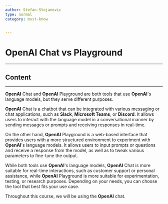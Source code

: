 ```yaml
---
author: Stefan-Stojanovic
type: normal
category: must-know
 

---
```


# OpenAI Chat vs Playground

---

## Content

---

**OpenAI** Chat and **OpenAI** Playground are both tools that use **OpenAI**'s language models, but they serve different purposes.

**OpenAI** Chat is a chatbot that can be integrated with various messaging or chat applications, such as **Slack**, **Microsoft Teams**, or **Discord**. It allows users to interact with the language model in a conversational manner by sending messages or prompts and receiving responses in real-time.

On the other hand, **OpenAI** Playground is a web-based interface that provides users with a more structured environment to experiment with **OpenAI**'s language models. It allows users to input prompts or questions and receive a response from the model, as well as to tweak various parameters to fine-tune the output.

While both tools use **OpenAI**'s language models, **OpenAI** Chat is more suitable for real-time interactions, such as customer support or personal assistance, while **OpenAI** Playground is more suitable for experimentation, testing, or research purposes. Depending on your needs, you can choose the tool that best fits your use case.

Throughout this course, we will be using the **OpenAI** chat.